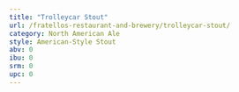 ```yaml
---
title: "Trolleycar Stout"
url: /fratellos-restaurant-and-brewery/trolleycar-stout/
category: North American Ale
style: American-Style Stout
abv: 0
ibu: 0
srm: 0
upc: 0
---
```


